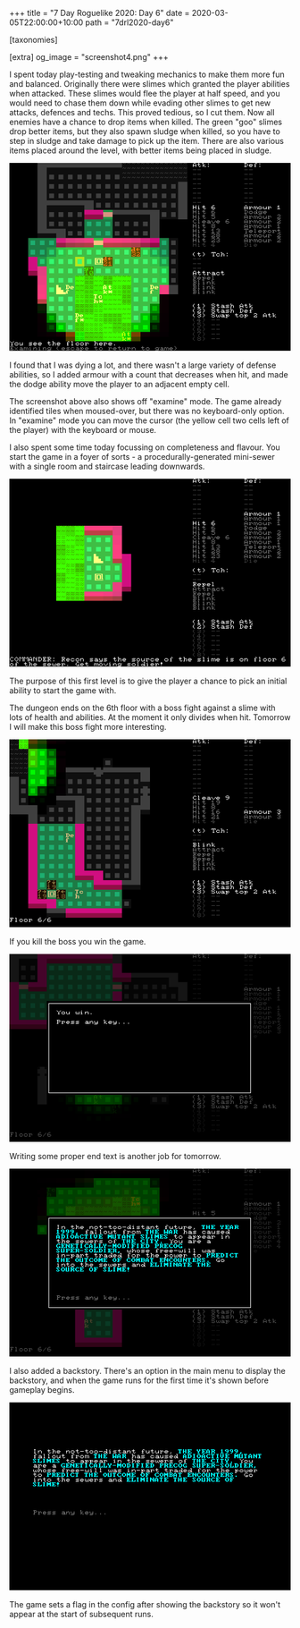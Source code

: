 +++
title = "7 Day Roguelike 2020: Day 6"
date = 2020-03-05T22:00:00+10:00
path = "7drl2020-day6"

[taxonomies]

[extra]
og_image = "screenshot4.png"
+++

I spent today play-testing and tweaking mechanics to make them more fun and balanced.
Originally there were slimes which granted the player abilities when attacked.
These slimes would flee the player at half speed, and you would need to chase them
down while evading other slimes to get new attacks, defences and techs.
This proved tedious, so I cut them. Now all enemies have a chance to drop items when
killed. The green "goo" slimes drop better items, but they also spawn sludge when
killed, so you have to step in sludge and take damage to pick up the item.
There are also various items placed around the level, with better items being
placed in sludge.

![screenshot4.png](screenshot4.png)

<!-- more -->

I found that I was dying a lot, and there wasn't a large variety of defense abilities,
so I added armour with a count that decreases when hit, and made the dodge ability
move the player to an adjacent empty cell.

The screenshot above also shows off "examine" mode. The game already identified
tiles when moused-over, but there was no keyboard-only option. In "examine" mode
you can move the cursor (the yellow cell two cells left of the player) with the
keyboard or mouse.

I also spent some time today focussing on completeness and flavour. You start the
game in a foyer of sorts - a procedurally-generated mini-sewer with a single room and staircase leading downwards.

![screenshot3.png](screenshot3.png)

The purpose of this first level is to give the player a chance to pick an initial ability
to start the game with.

The dungeon ends on the 6th floor with a boss fight against a slime with lots of health and abilities.
At the moment it only divides when hit. Tomorrow I will make this boss fight more interesting.

![screenshot5.png](screenshot5.png)

If you kill the boss you win the game.

![screenshot2.png](screenshot2.png)

Writing some proper end text is another job for tomorrow.

![screenshot.png](screenshot.png)

I also added a backstory. There's an option in the main menu to display the backstory,
and when the game runs for the first time it's shown before gameplay begins.

![screenshot6.png](screenshot6.png)

The game sets a flag in the config after showing the backstory so it won't appear at the start
of subsequent runs.
